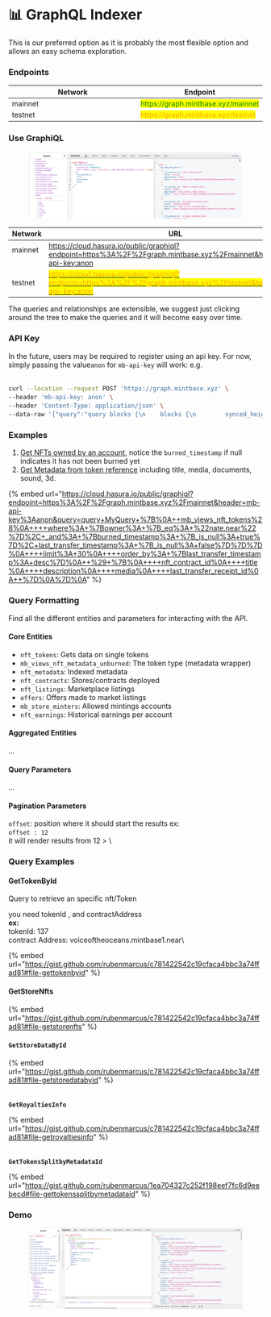 # 📊 GraphQL Indexer

This is our preferred option as it is probably the most flexible option and allows an easy schema exploration.

### Endpoints

<table><thead><tr><th width="249.57142857142856">Network</th><th>Endpoint</th></tr></thead><tbody><tr><td>mainnet</td><td><mark style="color:green;">https://graph.mintbase.xyz/mainnet</mark></td></tr><tr><td>testnet</td><td><mark style="color:orange;">https://graph.mintbase.xyz/testnet</mark></td></tr></tbody></table>

### Use GraphiQL

<figure><img src="../../.gitbook/assets/Screen Shot 2022-11-08 at 4.44.15 PM.png" alt=""><figcaption></figcaption></figure>

<table><thead><tr><th width="249.57142857142856">Network</th><th>URL</th></tr></thead><tbody><tr><td>mainnet<a href="https://cloud.hasura.io/public/graphiql?endpoint=https%3A%2F%2Finterop-mainnet.hasura.app%2Fv1%2Fgraphql"><br></a><br></td><td><a href="https://cloud.hasura.io/public/graphiql?endpoint=https%3A%2F%2Fgraph.mintbase.xyz%2Fmainnet&#x26;header=mb-api-key:anon">https://cloud.hasura.io/public/graphiql?endpoint=https%3A%2F%2Fgraph.mintbase.xyz%2Fmainnet&#x26;header=mb-api-key:anon</a></td></tr><tr><td>testnet</td><td><a href="https://cloud.hasura.io/public/graphiql?endpoint=https%3A%2F%2Fgraph.mintbase.xyz%2Ftestnet&#x26;header=mb-api-key:anon"><mark style="color:orange;">https://cloud.hasura.io/public/graphiql?endpoint=https%3A%2F%2Fgraph.mintbase.xyz%2Ftestnet&#x26;header=mb-api-key:anon</mark></a></td></tr></tbody></table>



The queries and relationships are extensible, we suggest just clicking around the tree to make the queries and it will become easy over time.&#x20;

### API Key

In the future, users may be required to register using an api key. For now, simply passing the value`anon` for `mb-api-key` will work: e.g.

```bash

curl --location --request POST 'https://graph.mintbase.xyz' \
--header 'mb-api-key: anon' \
--header 'Content-Type: application/json' \
--data-raw '{"query":"query blocks {\n    blocks {\n        synced_height\n    }\n}","variables":{}}'

```



### Examples

1. [Get NFTs owned by an account,](https://t.ly/9gtj) notice the `burned_timestamp` if null indicates it has not been burned yet
2. [Get Metadata from token reference](https://cloud.hasura.io/public/graphiql?endpoint=https%3A%2F%2Fgraph.mintbase.xyz%2Fmainnet\&header=mb-api-key%3Aanon\&query=query+MyQuery+%7B%0A++nft\_metadata%28%0A++++where%3A+%7Breference%3A+%7B\_eq%3A+%22nb0-oBR379DzoFYeYv-LesjVNmrVlDs5IqQ8hfDfnMU%22%7D%7D%0A++%29+%7B%0A++++id%0A++++media%0A++++reference\_blob%0A++%7D%0A%7D%0A) including title, media, documents, sound, 3d.



{% embed url="https://cloud.hasura.io/public/graphiql?endpoint=https%3A%2F%2Fgraph.mintbase.xyz%2Fmainnet&header=mb-api-key%3Aanon&query=query+MyQuery+%7B%0A++mb_views_nft_tokens%28%0A++++where%3A+%7Bowner%3A+%7B_eq%3A+%22nate.near%22%7D%2C+_and%3A+%7Bburned_timestamp%3A+%7B_is_null%3A+true%7D%2C+last_transfer_timestamp%3A+%7B_is_null%3A+false%7D%7D%7D%0A++++limit%3A+30%0A++++order_by%3A+%7Blast_transfer_timestamp%3A+desc%7D%0A++%29+%7B%0A++++nft_contract_id%0A++++title%0A++++description%0A++++media%0A++++last_transfer_receipt_id%0A++%7D%0A%7D%0A" %}





###

### Query Formatting

Find all the different entities and parameters for interacting with the API.

#### Core Entities

* `nft_tokens`: Gets data on single tokens
* `mb_views_nft_metadata_unburned`: The token type (metadata wrapper)
* `nft_metadata`: Indexed metadata
* `nft_contracts`: Stores/contracts deployed
* `nft_listings`: Marketplace listings
* `offers`: Offers made to market listings
* `mb_store_minters`: Allowed mintings accounts&#x20;
* `nft_earnings`: Historical earnings per account



#### Aggregated Entities

...

#### Query Parameters

...

#### Pagination Parameters

`offset`: position where it should start the results ex:\
&#x20;`offset : 12` \
&#x20; it will render results from 12 > \


### Query Examples

#### GetTokenById

Query to retrieve an specific nft/Token

you need tokenId , and contractAddress\
**ex:**\
tokenId: 137\
contract Address: voiceoftheoceans.mintbase1.near\


{% embed url="https://gist.github.com/rubenmarcus/c781422542c19cfaca4bbc3a74ffad81#file-gettokenbyid" %}



####

#### GetStoreNfts

{% embed url="https://gist.github.com/rubenmarcus/c781422542c19cfaca4bbc3a74ffad81#file-getstorenfts" %}

#### `GetStoreDataById`

{% embed url="https://gist.github.com/rubenmarcus/c781422542c19cfaca4bbc3a74ffad81#file-getstoredatabyid" %}

\
**`GetRoyaltiesInfo`**

{% embed url="https://gist.github.com/rubenmarcus/c781422542c19cfaca4bbc3a74ffad81#file-getroyaltiesinfo" %}

\
**`GetTokensSplitbyMetadataId`**

{% embed url="https://gist.github.com/rubenmarcus/1ea704327c252f198eef7fc6d9eebecd#file-gettokenssplitbymetadataid" %}

### Demo

<figure><img src="../../.gitbook/assets/Screen Shot 2022-09-09 at 15.51.12.png" alt=""><figcaption></figcaption></figure>
